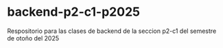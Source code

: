 # backend-p2-c1-p2025
Respositorio para las clases de backend de la seccion p2-c1 del semestre de otoño del 2025
